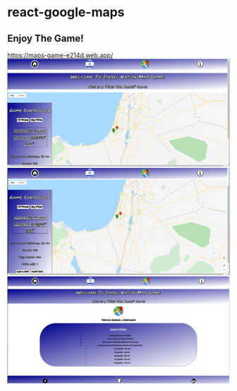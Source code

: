 # react-google-maps
## Enjoy The Game!
https://maps-game-e214d.web.app/
 ![Home Page](./images/homePage.png "Home Page")
 ![Game](./images/Game.png "Game")
 ![About Page](./images/aboutPage.png "About Page")

